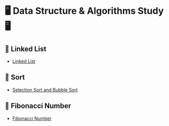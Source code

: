 # 🖥 Data Structure & Algorithms Study 🖥

## 🌼 Linked List
 - [Linked List](https://github.com/baecheese/Algorithms/tree/master/LinkedListTest)

## 🌼 Sort
 - [Selection Sort and Bubble Sort](https://github.com/baecheese/Algorithms/tree/master/Sort)

 ## 🌼 Fibonacci Number 
 - [Fibonacci Number](https://github.com/baecheese/Algorithms/tree/master/FibonacciNumbers) 

